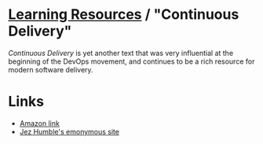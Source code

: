 # [Learning Resources](./README.md) / "Continuous Delivery"

_Continuous Delivery_ is yet another text that was very influential at the beginning of the DevOps movement, and continues to be a rich resource for modern software delivery.

# Links
* [Amazon link](https://www.amazon.com/Continuous-Delivery-Deployment-Automation-Addison-Wesley/dp/0321601912)
* [Jez Humble's emonymous site](https://continuousdelivery.com)
